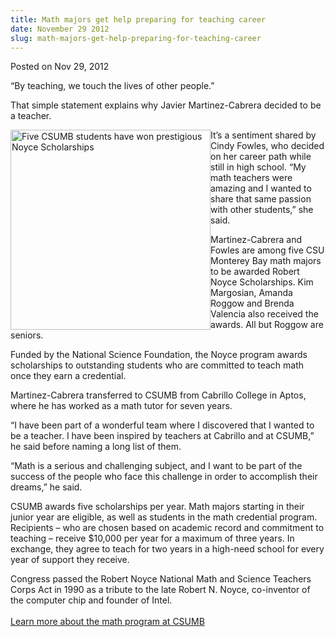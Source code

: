 ```yaml
---
title: Math majors get help preparing for teaching career
date: November 29 2012
slug: math-majors-get-help-preparing-for-teaching-career
---
```


  



<span class="date">Posted on Nov 29, 2012    </span>
<p>&#x201C;By teaching, we touch the lives of other people.&#x201D;</p>
<p>That simple statement explains why Javier Martinez-Cabrera
decided to be a teacher.</p>
<p><img alt="Five CSUMB students have won prestigious Noyce Scholarships" src="https://news.csumb.edu/sites/default/files/65/attachments/news/images/teaching_math.jpg" style="float:left; width:320px; height:320px">It&#x2019;s a sentiment
shared by Cindy Fowles, who decided on her career path while still
in high school. &#x201C;My math teachers were amazing and I wanted to
share that same passion with other students,&#x201D; she said.</img></p>
<p>Martinez-Cabrera and Fowles are among five CSU Monterey Bay math
majors to be awarded Robert Noyce Scholarships. Kim Margosian,
Amanda Roggow and Brenda Valencia also received the awards. All but
Roggow are seniors.</p>
<p>Funded by the National Science Foundation, the Noyce program
awards scholarships to outstanding students who are committed to
teach math once they earn a credential.</p>
<p>Martinez-Cabrera transferred to CSUMB from Cabrillo College in
Aptos, where he has worked as a math tutor for seven years.</p>
<p>&#x201C;I have been part of a wonderful team where I discovered that I
wanted to be a teacher. I have been inspired by teachers at
Cabrillo and at CSUMB,&#x201D; he said before naming a long list of
them.</p>
<p>&#x201C;Math is a serious and challenging subject, and I want to be
part of the success of the people who face this challenge in order
to accomplish their dreams,&#x201D; he said.</p>
<p>CSUMB awards five scholarships per year. Math majors starting in
their junior year are eligible, as well as students in the math
credential program. Recipients &#x2013; who are chosen based on academic
record and commitment to teaching &#x2013; receive $10,000 per year for a
maximum of three years. In exchange, they agree to teach for two
years in a high-need school for every year of support they
receive.</p>
<p>Congress passed the Robert Noyce National Math and Science
Teachers Corps Act in 1990 as a tribute to the late Robert N.
Noyce, co-inventor of the computer chip and founder of Intel.<br>
<br>
<a href="https://csumb.edu/math" rel="nofollow">Learn more about the
math program at CSUMB</a><br>
&#xA0;</br></br></br></p>





 
